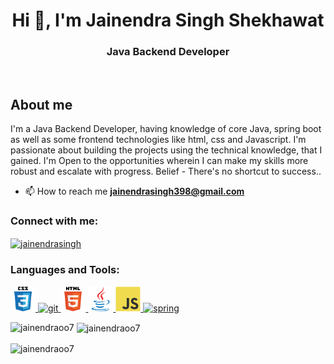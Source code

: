   <h1 align="center">Hi 👋, I'm Jainendra Singh Shekhawat</h1>
<h3 align="center">Java Backend Developer</h3>

<p align="left"> <a href="https://twitter.com/" target="blank"><img src="https://img.shields.io/twitter/follow/?logo=twitter&style=for-the-badge" alt="" /></a> </p>
<h2>About me</h2>
<p class="about">I'm a Java Backend Developer, having knowledge of core Java, spring boot as well as some frontend technologies like html, css and Javascript. I'm passionate about building the projects using the technical knowledge, that I gained.
I'm Open to the opportunities wherein I can make my skills more robust and escalate with progress.
Belief - There's no shortcut to success..</p>


- 📫 How to reach me **jainendrasingh398@gmail.com**

<h3 align="left">Connect with me:</h3>
<p align="left">
<a href="https://linkedin.com/in/jainendrasingh" target="blank"><img align="center" src="https://raw.githubusercontent.com/rahuldkjain/github-profile-readme-generator/master/src/images/icons/Social/linked-in-alt.svg" alt="jainendrasingh" height="30" width="40" /></a>
</p>

<h3 align="left">Languages and Tools:</h3>
<p align="left"> <a href="https://www.w3schools.com/css/" target="_blank" rel="noreferrer"> <img src="https://raw.githubusercontent.com/devicons/devicon/master/icons/css3/css3-original-wordmark.svg" alt="css3" width="40" height="40"/> </a> <a href="https://git-scm.com/" target="_blank" rel="noreferrer"> <img src="https://www.vectorlogo.zone/logos/git-scm/git-scm-icon.svg" alt="git" width="40" height="40"/> </a> <a href="https://www.w3.org/html/" target="_blank" rel="noreferrer"> <img src="https://raw.githubusercontent.com/devicons/devicon/master/icons/html5/html5-original-wordmark.svg" alt="html5" width="40" height="40"/> </a> <a href="https://www.java.com" target="_blank" rel="noreferrer"> <img src="https://raw.githubusercontent.com/devicons/devicon/master/icons/java/java-original.svg" alt="java" width="40" height="40"/> </a> <a href="https://developer.mozilla.org/en-US/docs/Web/JavaScript" target="_blank" rel="noreferrer"> <img src="https://raw.githubusercontent.com/devicons/devicon/master/icons/javascript/javascript-original.svg" alt="javascript" width="40" height="40"/> </a> <a href="https://spring.io/" target="_blank" rel="noreferrer"> <img src="https://www.vectorlogo.zone/logos/springio/springio-icon.svg" alt="spring" width="40" height="40"/> </a> </p>

<p><img align="left" src="https://github-readme-stats.vercel.app/api/top-langs?username=jainendraoo7&show_icons=true&locale=en&layout=compact" alt="jainendraoo7" /></p>

<p>&nbsp;<img align="center" src="https://github-readme-stats.vercel.app/api?username=jainendraoo7&show_icons=true&locale=en" alt="jainendraoo7" /></p>

<p><img align="center" src="https://github-readme-streak-stats.herokuapp.com/?user=jainendraoo7&" alt="jainendraoo7" /></p>
